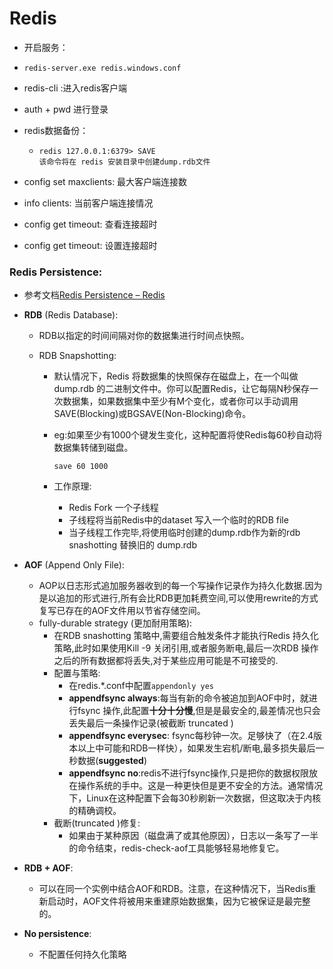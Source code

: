# Redis

+  开启服务：

  + ```CMD
    redis-server.exe redis.windows.conf
    ```
  
  + redis-cli  :进入redis客户端
  + auth + pwd 进行登录

+ redis数据备份：

  + ```
    redis 127.0.0.1:6379> SAVE
    该命令将在 redis 安装目录中创建dump.rdb文件  
    ```

+  config set maxclients: 最大客户端连接数

+  info clients: 当前客户端连接情况

+  config get timeout: 查看连接超时

+  config get timeout: 设置连接超时





### Redis Persistence:

+ 参考文档[Redis Persistence – Redis](https://redis.io/topics/persistence)

+ **RDB** (Redis Database): 

  + RDB以指定的时间间隔对你的数据集进行时间点快照。

  + RDB Snapshotting:

    + 默认情况下，Redis 将数据集的快照保存在磁盘上，在一个叫做 dump.rdb 的二进制文件中。你可以配置Redis，让它每隔N秒保存一次数据集，如果数据集中至少有M个变化，或者你可以手动调用SAVE(Blocking)或BGSAVE(Non-Blocking)命令。

    + eg:如果至少有1000个键发生变化，这种配置将使Redis每60秒自动将数据集转储到磁盘。

      `save 60 1000`

    + 工作原理:

      + Redis Fork 一个子线程
      + 子线程将当前Redis中的dataset 写入一个临时的RDB file
      + 当子线程工作完毕,将使用临时创建的dump.rdb作为新的rdb snashotting 替换旧的 dump.rdb

+ **AOF** (Append Only File):

  + AOP以日志形式追加服务器收到的每一个写操作记录作为持久化数据.因为是以追加的形式进行,所有会比RDB更加耗费空间,可以使用rewrite的方式复写已存在的AOF文件用以节省存储空间。
  + fully-durable strategy (更加耐用策略):
    + 在RDB snashotting 策略中,需要组合触发条件才能执行Redis 持久化策略,此时如果使用Kill -9 关闭引用,或者服务断电,最后一次RDB 操作之后的所有数据都将丢失,对于某些应用可能是不可接受的.
    + 配置与策略:
      + 在redis.*.conf中配置`appendonly yes`
      + **appendfsync always**:每当有新的命令被追加到AOF中时，就进行fsync 操作,此配置**十分十分慢**,但是是最安全的,最差情况也只会丢失最后一条操作记录(被截断 truncated )
      + **appendfsync everysec**: fsync每秒钟一次。足够快了（在2.4版本以上中可能和RDB一样快），如果发生宕机/断电,最多损失最后一秒数据(**suggested**)
      + **appendfsync no**:redis不进行fsync操作,只是把你的数据权限放在操作系统的手中。这是一种更快但是更不安全的方法。通常情况下，Linux在这种配置下会每30秒刷新一次数据，但这取决于内核的精确调校。
    + 截断(truncated )修复:
      + 如果由于某种原因（磁盘满了或其他原因），日志以一条写了一半的命令结束，redis-check-aof工具能够轻易地修复它。

+ **RDB + AOF**:

  + 可以在同一个实例中结合AOF和RDB。注意，在这种情况下，当Redis重新启动时，AOF文件将被用来重建原始数据集，因为它被保证是最完整的。

+ **No persistence**: 

  + 不配置任何持久化策略

